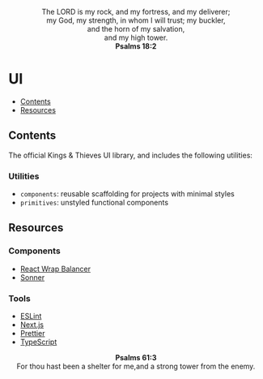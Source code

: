 <p align="center">
The LORD is my rock, and my fortress, and my deliverer;
<br>
my God, my strength, in whom I will trust; my buckler,
<br>
and the horn of my salvation,
<br>
and my high tower.
<br>
<strong>Psalms 18:2</strong>
</p>

# UI

- [Contents](#contents)
- [Resources](#resources)

## Contents

The official Kings & Thieves UI library, and includes the following utilities:

### Utilities

- `components`: reusable scaffolding for projects with minimal styles
- `primitives`: unstyled functional components

## Resources

### Components

- [React Wrap Balancer](https://react-wrap-balancer.vercel.app)
- [Sonner](https://sonner.emilkowal.ski)

### Tools

- [ESLint](https://eslint.org)
- [Next.js](https://nextjs.org)
- [Prettier](https://prettier.io)
- [TypeScript](https://www.typescriptlang.org)

<p align="center">
<strong>Psalms 61:3</strong>
<br>
For thou hast been a shelter for me,and a strong tower from the enemy.
</p>
